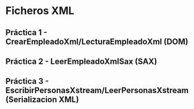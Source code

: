 # Ficheros XML
## Práctica 1 - CrearEmpleadoXml/LecturaEmpleadoXml (DOM)
## Práctica 2 - LeerEmpleadoXmlSax (SAX)
## Práctica 3 - EscribirPersonasXstream/LeerPersonasXstream (Serializacion XML)